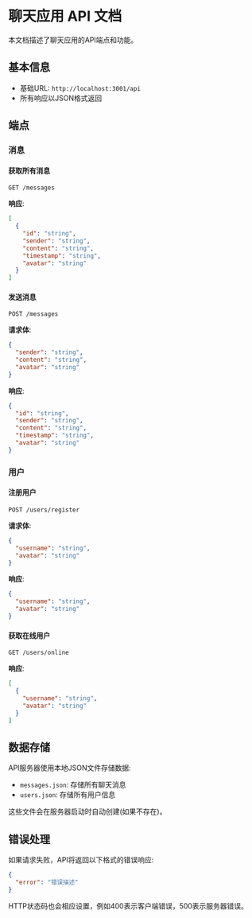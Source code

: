 # 聊天应用 API 文档

本文档描述了聊天应用的API端点和功能。

## 基本信息

- 基础URL: `http://localhost:3001/api`
- 所有响应以JSON格式返回

## 端点

### 消息

#### 获取所有消息

```
GET /messages
```

**响应**:
```json
[
  {
    "id": "string",
    "sender": "string",
    "content": "string",
    "timestamp": "string",
    "avatar": "string"
  }
]
```

#### 发送消息

```
POST /messages
```

**请求体**:
```json
{
  "sender": "string",
  "content": "string",
  "avatar": "string"
}
```

**响应**:
```json
{
  "id": "string",
  "sender": "string",
  "content": "string",
  "timestamp": "string",
  "avatar": "string"
}
```

### 用户

#### 注册用户

```
POST /users/register
```

**请求体**:
```json
{
  "username": "string",
  "avatar": "string"
}
```

**响应**:
```json
{
  "username": "string",
  "avatar": "string"
}
```

#### 获取在线用户

```
GET /users/online
```

**响应**:
```json
[
  {
    "username": "string",
    "avatar": "string"
  }
]
```

## 数据存储

API服务器使用本地JSON文件存储数据:

- `messages.json`: 存储所有聊天消息
- `users.json`: 存储所有用户信息

这些文件会在服务器启动时自动创建(如果不存在)。

## 错误处理

如果请求失败，API将返回以下格式的错误响应:

```json
{
  "error": "错误描述"
}
```

HTTP状态码也会相应设置，例如400表示客户端错误，500表示服务器错误。 